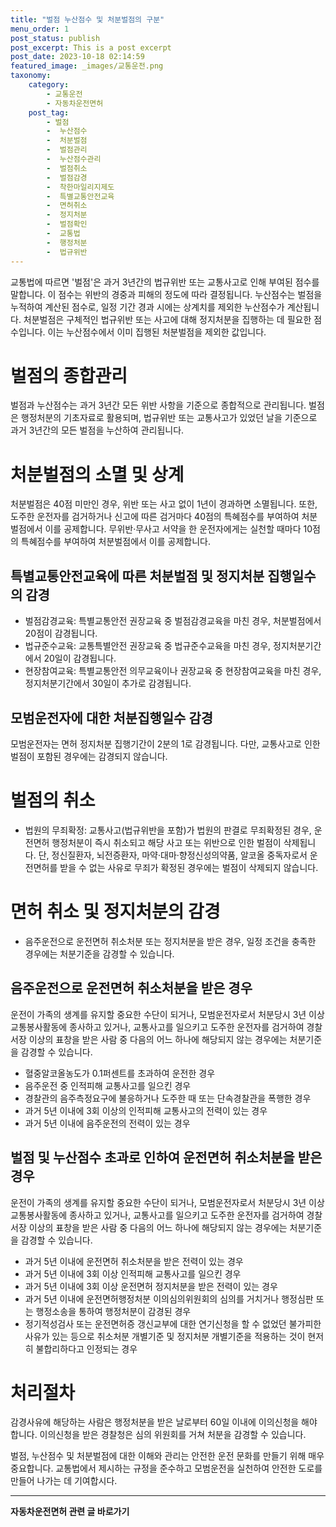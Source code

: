 ```yaml
---
title: "벌점 누산점수 및 처분벌점의 구분"
menu_order: 1
post_status: publish
post_excerpt: This is a post excerpt
post_date: 2023-10-18 02:14:59
featured_image: _images/교통운전.png
taxonomy:
    category:
        - 교통운전
        - 자동차운전면허
    post_tag:
        - 벌점
        -  누산점수
        -  처분벌점
        -  벌점관리
        -  누산점수관리
        -  벌점취소
        -  벌점감경
        -  착한마일리지제도
        -  특별교통안전교육
        -  면허취소
        -  정지처분
        -  벌점확인
        -  교통법
        -  행정처분
        -  법규위반
---
```



교통법에 따르면 '벌점'은 과거 3년간의 법규위반 또는 교통사고로 인해 부여된 점수를 말합니다. 이 점수는 위반의 경중과 피해의 정도에 따라 결정됩니다. 누산점수는 벌점을 누적하여 계산된 점수로, 일정 기간 경과 시에는 상계치를 제외한 누산점수가 계산됩니다. 처분벌점은 구체적인 법규위반 또는 사고에 대해 정지처분을 집행하는 데 필요한 점수입니다. 이는 누산점수에서 이미 집행된 처분벌점을 제외한 값입니다.

# 벌점의 종합관리

벌점과 누산점수는 과거 3년간 모든 위반 사항을 기준으로 종합적으로 관리됩니다. 벌점은 행정처분의 기초자료로 활용되며, 법규위반 또는 교통사고가 있었던 날을 기준으로 과거 3년간의 모든 벌점을 누산하여 관리됩니다.

# 처분벌점의 소멸 및 상계

처분벌점은 40점 미만인 경우, 위반 또는 사고 없이 1년이 경과하면 소멸됩니다. 또한, 도주한 운전자를 검거하거나 신고에 따른 검거마다 40점의 특혜점수를 부여하여 처분벌점에서 이를 공제합니다. 무위반·무사고 서약을 한 운전자에게는 실천할 때마다 10점의 특혜점수를 부여하여 처분벌점에서 이를 공제합니다.

## 특별교통안전교육에 따른 처분벌점 및 정지처분 집행일수의 감경

- 벌점감경교육: 특별교통안전 권장교육 중 벌점감경교육을 마친 경우, 처분벌점에서 20점이 감경됩니다.
- 법규준수교육: 교통특별안전 권장교육 중 법규준수교육을 마친 경우, 정지처분기간에서 20일이 감경됩니다.
- 현장참여교육: 특별교통안전 의무교육이나 권장교육 중 현장참여교육을 마친 경우, 정지처분기간에서 30일이 추가로 감경됩니다.

## 모범운전자에 대한 처분집행일수 감경

모범운전자는 면허 정지처분 집행기간이 2분의 1로 감경됩니다. 다만, 교통사고로 인한 벌점이 포함된 경우에는 감경되지 않습니다.

# 벌점의 취소

- 법원의 무죄확정: 교통사고(법규위반을 포함)가 법원의 판결로 무죄확정된 경우, 운전면허 행정처분이 즉시 취소되고 해당 사고 또는 위반으로 인한 벌점이 삭제됩니다. 단, 정신질환자, 뇌전증환자, 마약·대마·향정신성의약품, 알코올 중독자로서 운전면허를 받을 수 없는 사유로 무죄가 확정된 경우에는 벌점이 삭제되지 않습니다.

# 면허 취소 및 정지처분의 감경

- 음주운전으로 운전면허 취소처분 또는 정지처분을 받은 경우, 일정 조건을 충족한 경우에는 처분기준을 감경할 수 있습니다.

## 음주운전으로 운전면허 취소처분을 받은 경우

운전이 가족의 생계를 유지할 중요한 수단이 되거나, 모범운전자로서 처분당시 3년 이상 교통봉사활동에 종사하고 있거나, 교통사고를 일으키고 도주한 운전자를 검거하여 경찰서장 이상의 표창을 받은 사람 중 다음의 어느 하나에 해당되지 않는 경우에는 처분기준을 감경할 수 있습니다.
- 혈중알코올농도가 0.1퍼센트를 초과하여 운전한 경우
- 음주운전 중 인적피해 교통사고를 일으킨 경우
- 경찰관의 음주측정요구에 불응하거나 도주한 때 또는 단속경찰관을 폭행한 경우
- 과거 5년 이내에 3회 이상의 인적피해 교통사고의 전력이 있는 경우
- 과거 5년 이내에 음주운전의 전력이 있는 경우

## 벌점 및 누산점수 초과로 인하여 운전면허 취소처분을 받은 경우

운전이 가족의 생계를 유지할 중요한 수단이 되거나, 모범운전자로서 처분당시 3년 이상 교통봉사활동에 종사하고 있거나, 교통사고를 일으키고 도주한 운전자를 검거하여 경찰서장 이상의 표창을 받은 사람 중 다음의 어느 하나에 해당되지 않는 경우에는 처분기준을 감경할 수 있습니다.
- 과거 5년 이내에 운전면허 취소처분을 받은 전력이 있는 경우
- 과거 5년 이내에 3회 이상 인적피해 교통사고를 일으킨 경우
- 과거 5년 이내에 3회 이상 운전면허 정지처분을 받은 전력이 있는 경우
- 과거 5년 이내에 운전면허행정처분 이의심의위원회의 심의를 거치거나 행정심판 또는 행정소송을 통하여 행정처분이 감경된 경우
- 정기적성검사 또는 운전면허증 갱신교부에 대한 연기신청을 할 수 없었던 불가피한 사유가 있는 등으로 취소처분 개별기준 및 정지처분 개별기준을 적용하는 것이 현저히 불합리하다고 인정되는 경우

# 처리절차

감경사유에 해당하는 사람은 행정처분을 받은 날로부터 60일 이내에 이의신청을 해야 합니다. 이의신청을 받은 경찰청은 심의 위원회를 거쳐 처분을 감경할 수 있습니다.

벌점, 누산점수 및 처분벌점에 대한 이해와 관리는 안전한 운전 문화를 만들기 위해 매우 중요합니다. 교통법에서 제시하는 규정을 준수하고 모범운전을 실천하여 안전한 도로를 만들어 나가는 데 기여합시다.

<!-- wp:separator -->
<hr class="wp-block-separator has-alpha-channel-opacity"/>
<!-- /wp:separator -->

<!-- wp:group {"backgroundColor":"base","layout":{"type":"constrained"}} -->
<div class="wp-block-group has-base-background-color has-background"><!-- wp:paragraph {"align":"center","fontSize":"medium"} -->
<p class="has-text-align-center has-large-font-size"><strong>자동차운전면허 관련 글 바로가기</strong></p>
<!-- /wp:paragraph -->


<!-- wp:latest-posts
{"categories":[{"id":2641,"count":19,"description":"","link":"https://uknowlaw.com/category/%ec%9e%90%eb%8f%99%ec%b0%a8%ec%9a%b4%ec%a0%84%eb%a9%b4%ed%97%88/","name":"자동차운전면허","slug":"자동차운전면허","taxonomy":"category","parent":0,"meta":[],"_links":{"self":[{"href":"https://uknowlaw.com/wp-json/wp/v2/categories/2641"}],"collection":[{"href":"https://uknowlaw.com/wp-json/wp/v2/categories"}],"about":[{"href":"https://uknowlaw.com/wp-json/wp/v2/taxonomies/category"}],"wp:post_type":[{"href":"https://uknowlaw.com/wp-json/wp/v2/posts?categories=2641"}],"curies":[{"name":"wp","href":"https://api.w.org/{rel}","templated":true}]}}],"postsToShow":100,"excerptLength":28,"postLayout":"grid","columns":2,"featuredImageAlign":"left","featuredImageSizeSlug":"large","fontSize":"small"} /--></div>
<!-- /wp:group -->